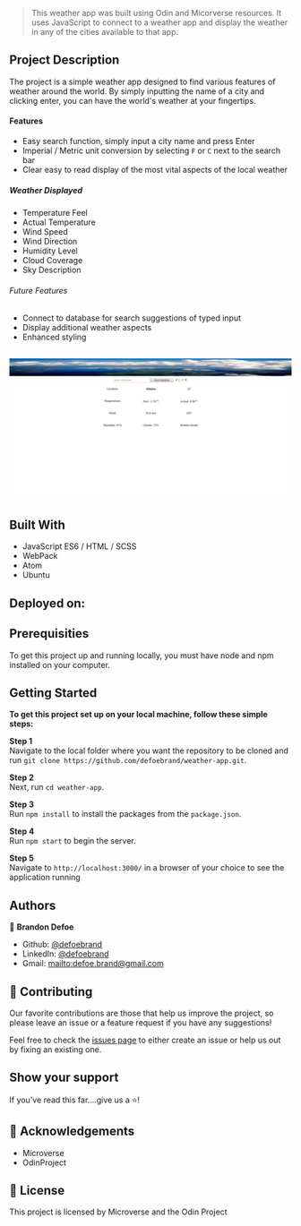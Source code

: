 > This weather app was built using Odin and Micorverse resources. It uses JavaScript to connect to a weather app and display the weather in any of the cities available to that app.<br>

## Project Description

The project is a simple weather app designed to find various features of weather around the world. By simply inputting the name of a city and clicking enter, you can have the world's weather at your fingertips.

#### Features

-   Easy search function, simply input a city name and press Enter
-   Imperial / Metric unit conversion by selecting `F` or `C` next to the search bar
-   Clear easy to read display of the most vital aspects of the local weather

##### Weather Displayed

-   Temperature Feel
-   Actual Temperature
-   Wind Speed
-   Wind Direction
-   Humidity Level
-   Cloud Coverage
-   Sky Description

###### Future Features

-   Connect to database for search suggestions of typed input
-   Display additional weather aspects
-   Enhanced styling

## ![screenshot](src/assets/screenshot.png)

## Built With

-   JavaScript ES6 / HTML / SCSS
-   WebPack
-   Atom
-   Ubuntu

## Deployed on:

## Prerequisities

To get this project up and running locally, you must have node and npm installed on your computer.

## Getting Started

**To get this project set up on your local machine, follow these simple steps:**

**Step 1**<br>
Navigate to the local folder where you want the repository to be cloned and run
`git clone https://github.com/defoebrand/weather-app.git`.<br>

**Step 2**<br>
Next, run `cd weather-app`.<br>

**Step 3**<br>
Run `npm install` to install the packages from the `package.json`.<br>

**Step 4**<br>
Run `npm start` to begin the server.<br>

**Step 5**<br>
Navigate to `http://localhost:3000/` in a browser of your choice to see the application running<br>

## Authors

👤 **Brandon Defoe**

-   Github: [@defoebrand](https://github.com/defoebrand)
-   LinkedIn: [@defoebrand](https://www.linkedin.com/in/defoebrand/)
-   Gmail: <mailto:defoe.brand@gmail.com>

## 🤝 Contributing

Our favorite contributions are those that help us improve the project, so please leave an issue or a feature request if you have any suggestions!

Feel free to check the [issues page](https://github.com/defoebrand/weather-app/issues) to either create an issue or help us out by fixing an existing one.

## Show your support

If you've read this far....give us a ⭐️!

## :clap: Acknowledgements

-   Microverse
-   OdinProject

## 📝 License

This project is licensed by Microverse and the Odin Project
